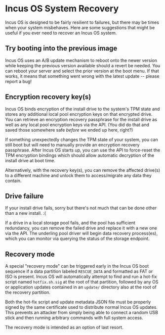 # Incus OS System Recovery

Incus OS is designed to be fairly resilient to failures, but there may be times when
your system misbehaves. Here are some suggestions that might be useful if you ever
need to recover an Incus OS system.

## Try booting into the previous image

Incus OS uses an A/B update mechanism to reboot onto the newer version while keeping
the previous version available should a revert be needed. You can reboot your server
and select the prior version at the boot menu. If that works, it means that something
went wrong with the latest update -- please report a bug!

## Encryption recovery key(s)

Incus OS binds encryption of the install drive to the system's TPM state and stores any
additional local pool encryption keys on that encrypted drive. You can retrieve an
encryption recovery passphrase for the install drive as well as any local pool encryption
keys via the API. (You did do that and saved those somewhere safe _before_ we ended up here,
right?)

If something unexpectedly changes the TPM state of your system, you can still boot but
will need to manually provide an encryption recovery passphrase. After Incus OS starts
up, you can use the API to force-reset the TPM encryption bindings which should allow
automatic decryption of the install drive at boot time.

Alternatively, with the recovery key(s), you can remove the affected drive(s) to a different
machine and unlock them to access/migrate any data they contain.

## Drive failure

If your install drive fails, sorry but there's not much that can be done other than a
new install. :(

If a drive in a local storage pool fails, and the pool has sufficient redundancy, you can
remove the failed drive and replace it with a new one via the API. The underling pool driver
will begin data recovery process(es), which you can monitor via querying the status of the
storage endpoint.

## Recovery mode

A special "recovery mode" can be triggered early in the Incus OS boot sequence if a data partition
labeled `RESCUE_DATA` and formatted as FAT or ISO is present. Incus OS will automatically
attempt to find and run a hot-fix script named `hotfix.sh.sig` at the root of that partition,
followed by any OS or application updates contained in an `update/` directory also at the root
of the recovery partition.

Both the hot-fix script and update metadata JSON file must be properly signed by the same
certificate used to distribute normal Incus OS updates. This prevents an attacker from simply
being able to connect a random USB stick and then running arbitrary commands with full
system access.

The recovery mode is intended as an option of last resort.
